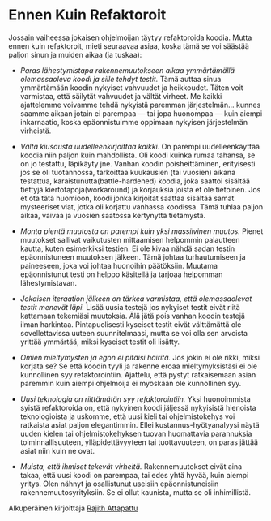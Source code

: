 # Ennen Kuin Refaktoroit

Jossain vaiheessa jokaisen ohjelmoijan täytyy refaktoroida koodia. Mutta ennen kuin refaktoroit, mieti seuraavaa asiaa, koska tämä se voi säästää paljon sinun ja muiden aikaa (ja tuskaa):

- *Paras lähestymistapa rakennemuutokseen alkaa ymmärtämällä olemassaoleva koodi ja sille tehdyt testit.* Tämä auttaa sinua ymmärtämään koodin nykyiset vahvuudet ja heikkoudet. Täten voit varmistaa, että säilytät vahvuudet ja vältät virheet. Me kaikki ajattelemme voivamme tehdä nykyistä paremman järjestelmän... kunnes saamme aikaan jotain ei parempaa — tai jopa huonompaa — kuin aiempi inkarnaatio, koska epäonnistuimme oppimaan nykyisen järjestelmän virheistä.

- *Vältä kiusausta uudelleenkirjoittaa kaikki.* On parempi uudelleenkäyttää koodia niin paljon kuin mahdollista. Oli koodi kuinka rumaa tahansa, se on jo testattu, läpikäyty jne. Vanhan koodin poisheittäminen, erityisesti jos se oli tuotannossa, tarkoittaa kuukausien (tai vuosien) aikana testattua, karaistunutta(battle-hardened) koodia, joka saattoi sisältää tiettyjä kiertotapoja(workaround) ja korjauksia joista et ole tietoinen. Jos et ota tätä huomioon, koodi jonka kirjoitat saattaa sisältää samat mysteeriset viat, jotka oli korjattu vanhassa koodissa. Tämä tuhlaa paljon aikaa, vaivaa ja vuosien saatossa kertynyttä tietämystä.

- *Monta pientä muutosta on parempi kuin yksi massiivinen muutos.* Pienet muutokset sallivat vaikutusten mittaamisen helpommin palautteen kautta, kuten esimerkiksi testien. Ei ole kivaa nähdä sadan testin epäonnistuneen muutoksen jälkeen. Tämä johtaa turhautumiseen ja paineeseen, joka voi johtaa huonoihin päätöksiin. Muutama epäonnistunut testi on helppo käsitellä ja tarjoaa helpomman lähestymistavan.

- *Jokaisen iteraation jälkeen on tärkea varmistaa, että olemassaolevat testit menevät läpi.* Lisää uusia testejä jos nykyiset testit eivät riitä kattamaan tekemiäsi muutoksia. Älä jätä pois vanhan koodin testejä ilman harkintaa. Pintapuolisesti kyseiset testit eivät välttämättä ole sovellettavissa uuteen suunnitelmaasi, mutta se voi olla sen arvoista yrittää ymmärtää, miksi kyseiset testit oli lisätty.

- *Omien mieltymysten ja egon ei pitäisi häiritä.* Jos jokin ei ole rikki, miksi korjata se? Se että koodin tyyli ja rakenne eroaa mieltymyksistäsi ei ole kunnollinen syy refaktorointiin. Ajattelu, että pystyt ratkaisemaan asian paremmin kuin aiempi ohjelmoija ei myöskään ole kunnollinen syy.

- *Uusi teknologia on riittämätön syy refaktorointiin.* Yksi huonoimmista syistä refaktoroida on, että nykyinen koodi jäljessä nykyisistä hienoista teknologioista ja uskomme, että uusi kieli tai ohjelmistokehys voi ratkaista asiat paljon elegantimmin. Ellei kustannus-hyötyanalyysi näytä uuden kielen tai ohjelmistokehyksen tuovan huomattavia parannuksia toiminnallisuuteen, ylläpidettävyyteen tai tuottavuuteen, on paras jättää asiat niin kuin ne ovat.

- *Muista, että ihmiset tekevät virheitä.* Rakennemuutokset eivät aina takaa, että uusi koodi on parempaa, tai edes yhtä hyvää, kuin aiempi yritys. Olen nähnyt ja osallistunut useisiin epäonnistuneisiin rakennemuutosyrityksiin. Se ei ollut kaunista, mutta se oli inhimillistä.

Alkuperäinen kirjoittaja [Rajith Attapattu](http://programmer.97things.oreilly.com/wiki/index.php/Rajith_Attapattu)